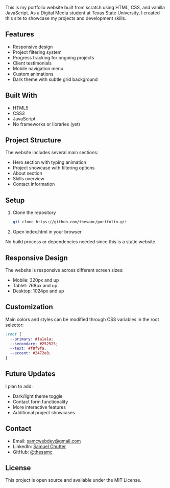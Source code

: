 This is my portfolio website built from scratch using HTML, CSS, and vanilla JavaScript. As a Digital Media student at Texas State University, I created this site to showcase my projects and development skills.

## Features

- Responsive design
- Project filtering system
- Progress tracking for ongoing projects
- Client testimonials
- Mobile navigation menu
- Custom animations
- Dark theme with subtle grid background

## Built With

- HTML5
- CSS3
- JavaScript
- No frameworks or libraries (yet)

## Project Structure

The website includes several main sections:

- Hero section with typing animation
- Project showcase with filtering options
- About section
- Skills overview
- Contact information

## Setup

1. Clone the repository
   ```bash
   git clone https://github.com/thesamc/portfolio.git
   ```

2. Open index.html in your browser

No build process or dependencies needed since this is a static website.

## Responsive Design

The website is responsive across different screen sizes:
- Mobile: 320px and up
- Tablet: 768px and up
- Desktop: 1024px and up

## Customization

Main colors and styles can be modified through CSS variables in the root selector:

```css
:root {
  --primary: #1a1a1a;
  --secondary: #252525;
  --text: #f8f9fa;
  --accent: #2472e8;
}
```

## Future Updates

I plan to add:
- Dark/light theme toggle
- Contact form functionality
- More interactive features
- Additional project showcases

## Contact

- Email: samcwebdev@gmail.com
- LinkedIn: [Samuel Chutter](https://www.linkedin.com/in/samuel-chutter/)
- GitHub: [@thesamc](https://github.com/thesamc)

## License

This project is open source and available under the MIT License.
